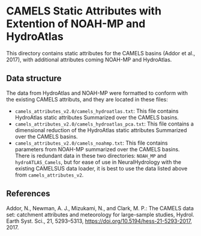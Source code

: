 # CAMELS Static Attributes with Extention of NOAH-MP and HydroAtlas
This directory contains static attributes for the CAMELS basins (Addor et al., 2017), with additional attributes coming NOAH-MP and HydroAtlas.

## Data structure
The data from HydroAtlas and NOAH-MP were formatted to conform with the existing CAMELS attributs, and they are located in these files:
 - `camels_attributes_v2.0/camels_hydroatlas.txt`: This file contains HydroAtlas static attributes Summarized over the CAMELS basins.
 - `camels_attributes_v2.0/camels_hydroatlas_pca.txt`: This file contains a dimensional reduction of the HydroAtlas static attributes Summarized over the CAMELS basins.
 - `camels_attributes_v2.0/camels_noahmp.txt`: This file contains parameters from NOAH-MP summarized over the CAMELS basins.
There is redundant data in these two directories: `NOAH_MP` and `hydroATLAS_Camels`, but for ease of use in NeuralHydrology with the existing CAMELSUS data loader, it is best to use the data listed above from `camels_attributes_v2`.

## References
Addor, N., Newman, A. J., Mizukami, N., and Clark, M. P.: The CAMELS data set: catchment attributes and meteorology for large-sample studies, Hydrol. Earth Syst. Sci., 21, 5293–5313, https://doi.org/10.5194/hess-21-5293-2017, 2017.
